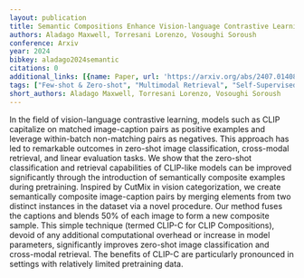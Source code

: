 ```yaml
---
layout: publication
title: Semantic Compositions Enhance Vision-language Contrastive Learning
authors: Aladago Maxwell, Torresani Lorenzo, Vosoughi Soroush
conference: Arxiv
year: 2024
bibkey: aladago2024semantic
citations: 0
additional_links: [{name: Paper, url: 'https://arxiv.org/abs/2407.01408'}]
tags: ["Few-shot & Zero-shot", "Multimodal Retrieval", "Self-Supervised"]
short_authors: Aladago Maxwell, Torresani Lorenzo, Vosoughi Soroush
---
```

In the field of vision-language contrastive learning, models such as CLIP
capitalize on matched image-caption pairs as positive examples and leverage
within-batch non-matching pairs as negatives. This approach has led to
remarkable outcomes in zero-shot image classification, cross-modal retrieval,
and linear evaluation tasks. We show that the zero-shot classification and
retrieval capabilities of CLIP-like models can be improved significantly
through the introduction of semantically composite examples during pretraining.
Inspired by CutMix in vision categorization, we create semantically composite
image-caption pairs by merging elements from two distinct instances in the
dataset via a novel procedure. Our method fuses the captions and blends 50% of
each image to form a new composite sample. This simple technique (termed CLIP-C
for CLIP Compositions), devoid of any additional computational overhead or
increase in model parameters, significantly improves zero-shot image
classification and cross-modal retrieval. The benefits of CLIP-C are
particularly pronounced in settings with relatively limited pretraining data.